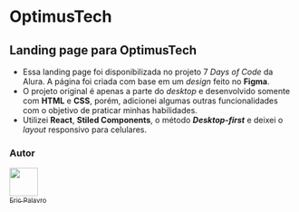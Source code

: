 # OptimusTech

## Landing page para OptimusTech

- Essa landing page foi disponibilizada no projeto 7 *Days of Code* da Alura. A página foi criada com base em um *design* feito no **Figma**. 
- O projeto original é apenas a parte do *desktop* e desenvolvido somente com **HTML** e **CSS**, porém, adicionei algumas outras funcionalidades com o objetivo de praticar minhas habilidades.
- Utilizei **React**, **Stiled Components**, o método ***Desktop-first*** e deixei o *layout* responsivo para celulares.

### Autor

[<img loading="lazy" src="https://github.com/eric-vp.png" width=50><br><sub>Eric Palavro</sub>](https://www.linkedin.com/in/eric-vieira-palavro/)
